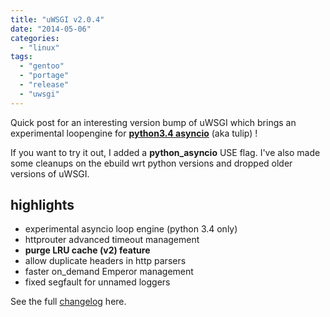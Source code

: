 ```yaml
---
title: "uWSGI v2.0.4"
date: "2014-05-06"
categories: 
  - "linux"
tags: 
  - "gentoo"
  - "portage"
  - "release"
  - "uwsgi"
---
```


Quick post for an interesting version bump of uWSGI which brings an experimental loopengine for [**python3.4 asyncio**](http://uwsgi-docs.readthedocs.org/en/latest/asyncio.html) (aka tulip) !

If you want to try it out, I added a **python\_asyncio** USE flag. I've also made some cleanups on the ebuild wrt python versions and dropped older versions of uWSGI.

## highlights

- experimental asyncio loop engine (python 3.4 only)
- httprouter advanced timeout management
- **purge LRU cache (v2) feature**
- allow duplicate headers in http parsers
- faster on\_demand Emperor management
- fixed segfault for unnamed loggers

See the full [changelog](http://uwsgi-docs.readthedocs.org/en/latest/Changelog-2.0.4.html) here.
